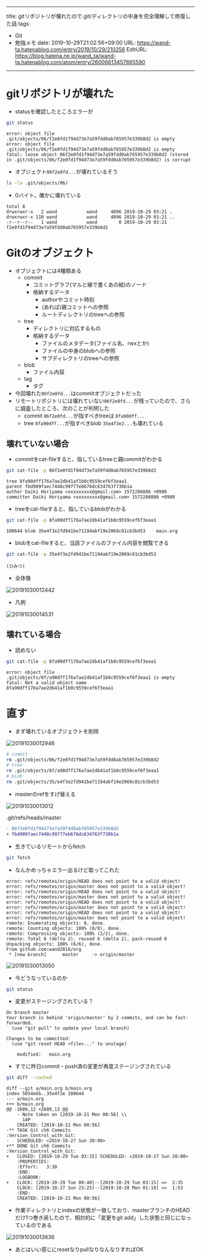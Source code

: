 ---
title: gitリポジトリが壊れたので.git/ディレクトリの中身を完全理解して修復した話
tags:
- Git
- 勉強メモ
date: 2019-10-29T21:02:56+09:00
URL: https://wand-ta.hatenablog.com/entry/2019/10/29/210256
EditURL: https://blog.hatena.ne.jp/wand_ta/wand-ta.hatenablog.com/atom/entry/26006613457665590
-------------------------------------


# gitリポジトリが壊れた


- statusを確認したところエラーが

```sh
git status
```

```
error: object file .git/objects/06/f2e0fd1f94d73e7a59fdd0ab765957e339b8d2 is empty
error: object file .git/objects/06/f2e0fd1f94d73e7a59fdd0ab765957e339b8d2 is empty
fatal: loose object 06f2e0fd1f94d73e7a59fdd0ab765957e339b8d2 (stored in .git/objects/06/f2e0fd1f94d73e7a59fdd0ab765957e339b8d2) is corrupt
```

- オブジェクト`06f2e0fd...`が壊れているそう

```sh
ls -la .git/objects/06/
```

- 0バイト。確かに壊れている

```
total 8
drwxrwxr-x   2 wand           wand     4096 2019-10-29 03:21 .
drwxrwxr-x 110 wand           wand     4096 2019-10-29 03:21 ..
-r--r--r--   1 wand           wand        0 2019-10-29 03:21 f2e0fd1f94d73e7a59fdd0ab765957e339b8d2
```


# Gitのオブジェクト

- オブジェクトには4種類ある
    - commit
        - コミットグラフ(マルと線で書くあの絵)のノード
        - 格納するデータ
            - authorやコミット時刻
            - (あれば)親コミットへの参照
            - ルートディレクトリのtreeへの参照
    - tree
        - ディレクトリに対応するもの
        - 格納するデータ
            - ファイルのメタデータ(ファイル名、rwxとか)
            - ファイルの中身のblobへの参照
            - サブディレクトリのtreeへの参照
    - blob
        - ファイル内容
    - tag
        - タグ
- 今回壊れた`06f2e0fd...`はcommitオブジェクトだった
- リモートリポジトリには壊れていない`06f2e0fd...`が残っていたので、さらに調査したところ、次のことが判明した
    - commit `06f2e0fd...`が指すべきtreeは `8fa90dff...`
    - tree `8fa90dff...`が指すべきblob `35e4f3e2...`も壊れている

## 壊れていない場合

- commitをcat-fileすると、指しているtreeと親commitがわかる

```sh
git cat-file -p 06f2e0fd1f94d73e7a59fdd0ab765957e339b8d2
```

```
tree 8fa90dff176a7ae2db41af1b0c9559cef6f3eaa1
parent fbd909faec7448c99777eb676dc634763f730b1a
author Daiki Horiyama <xxxxxxxxx@gmail.com> 1572286886 +0900
committer Daiki Horiyama <xxxxxxxxx@gmail.com> 1572286886 +0900
```

- treeをcat-fileすると、指しているblobがわかる

```sh
git cat-file -p 8fa90dff176a7ae2db41af1b0c9559cef6f3eaa1
```

```
100644 blob 35e4f3e2fd941be71194abf19e2069c81cb3bd53	main.org
```

- blobをcat-fileすると、当該ファイルのファイル内容を閲覧できる

```sh
git cat-file -p 35e4f3e2fd941be71194abf19e2069c81cb3bd53
```

```
(ひみつ)
```

- 全体像

![20191030012442](../../../imgs/20191030012442.png)

- 凡例

![20191030014531](../../../imgs/20191030014531.png)

## 壊れている場合

- 読めない

```sh
git cat-file -p 8fa90dff176a7ae2db41af1b0c9559cef6f3eaa1
```

```
error: object file .git/objects/8f/a90dff176a7ae2db41af1b0c9559cef6f3eaa1 is empty
fatal: Not a valid object name 8fa90dff176a7ae2db41af1b0c9559cef6f3eaa1
```


# 直す


- まず壊れているオブジェクトを削除

![20191030012946](../../../imgs/20191030012946.png)

```sh
# commit
rm .git/objects/06/f2e0fd1f94d73e7a59fdd0ab765957e339b8d2
# tree
rm .git/objects/8f/a90dff176a7ae2db41af1b0c9559cef6f3eaa1
# blob
rm .git/objects/35/e4f3e2fd941be71194abf19e2069c81cb3bd53
```

- masterのrefをすげ替える

![20191030013012](../../../imgs/20191030013012.png)

.git/refs/heads/master

```diff
- 06f2e0fd1f94d73e7a59fdd0ab765957e339b8d2
+ fbd909faec7448c99777eb676dc634763f730b1a
```

- 生きているリモートからfetch

```sh
git fetch
```

- なんかめっちゃエラー出るけど取ってこれた

```
error: refs/remotes/origin/HEAD does not point to a valid object!
error: refs/remotes/origin/master does not point to a valid object!
error: refs/remotes/origin/HEAD does not point to a valid object!
error: refs/remotes/origin/master does not point to a valid object!
error: refs/remotes/origin/HEAD does not point to a valid object!
error: refs/remotes/origin/master does not point to a valid object!
error: refs/remotes/origin/HEAD does not point to a valid object!
error: refs/remotes/origin/master does not point to a valid object!
remote: Enumerating objects: 8, done.        
remote: Counting objects: 100% (8/8), done.        
remote: Compressing objects: 100% (2/2), done.        
remote: Total 6 (delta 2), reused 6 (delta 2), pack-reused 0        
Unpacking objects: 100% (6/6), done.
From github.com:wand2016/org
 * [new branch]      master     -> origin/master
```

![20191030013050](../../../imgs/20191030013050.png)

- 今どうなっているのか

```sh
git status
```

- 変更がステージングされている？

```
On branch master
Your branch is behind 'origin/master' by 2 commits, and can be fast-forwarded.
  (use "git pull" to update your local branch)

Changes to be committed:
  (use "git reset HEAD <file>..." to unstage)

	modified:   main.org
```



- すでに昨日commit・push済の変更が再度ステージングされている


```sh
git diff --cached
```

```
diff --git a/main.org b/main.org
index 5054e6b..35e4f3e 100644
--- a/main.org
+++ b/main.org
@@ -2609,12 +2609,13 @@
    - Note taken on [2019-10-21 Mon 00:56] \\
      14P
    CREATED: [2019-10-21 Mon 00:56]
-** TASK Git ch6 Commits                            :Version_Control_with_Git:
-   SCHEDULED: <2019-10-27 Sun 20:00>
+** DONE Git ch6 Commits                            :Version_Control_with_Git:
+   CLOSED: [2019-10-29 Tue 03:15] SCHEDULED: <2019-10-27 Sun 20:00>
    :PROPERTIES:
    :Effort:   3:30
    :END:
    :LOGBOOK:
+   CLOCK: [2019-10-29 Tue 00:40]--[2019-10-29 Tue 03:15] =>  2:35
    CLOCK: [2019-10-27 Sun 23:25]--[2019-10-28 Mon 01:18] =>  1:53
    :END:
    CREATED: [2019-10-21 Mon 00:56]
```

- 作業ディレクトリとindexの状態が一致しており、masterブランチのHEADだけ1つ巻き戻したので、相対的に「変更をgit add」した状態と同じになっているのである

![20191030013636](../../../imgs/20191030013636.png)

- あとはいい感じにresetなりpullなりなんなりすればOK
